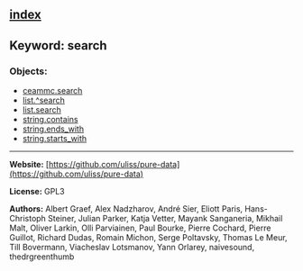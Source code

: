 [index](../index.html)
---

## Keyword: search

### Objects:
* [ceammc.search](../ceammc.search.html)
* [list.^search](../list.^search.html)
* [list.search](../list.search.html)
* [string.contains](../string.contains.html)
* [string.ends_with](../string.ends_with.html)
* [string.starts_with](../string.starts_with.html)

---
**Website:** [https://github.com/uliss/pure-data](https://github.com/uliss/pure-data)

**License:** GPL3

**Authors:** Albert Graef, Alex Nadzharov, André Sier, Eliott Paris, Hans-Christoph Steiner, Julian Parker, Katja Vetter, Mayank Sanganeria, Mikhail Malt, Oliver Larkin, Olli Parviainen, Paul Bourke, Pierre Cochard, Pierre Guillot, Richard Dudas, Romain Michon, Serge Poltavsky, Thomas Le Meur, Till Bovermann, Viacheslav Lotsmanov, Yann Orlarey, naivesound, thedrgreenthumb
